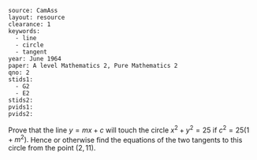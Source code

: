 ````
source: CamAss
layout: resource
clearance: 1
keywords: 
  - line
  - circle
  - tangent
year: June 1964
paper: A level Mathematics 2, Pure Mathematics 2
qno: 2
stids1:
  - G2
  - E2
stids2:
pvids1:
pvids2:

````

Prove that the line $y=mx+c$ will touch the circle $x^2+y^2=25$ if $c^2=25(1+m^2).$
Hence or otherwise find the equations of the two tangents to this circle from the point $(2,11)$.
